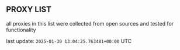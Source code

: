 ## PROXY LIST

all proxies in this list were collected from open sources and tested for functionality

last update: `2025-01-30 13:04:25.763481+00:00` UTC